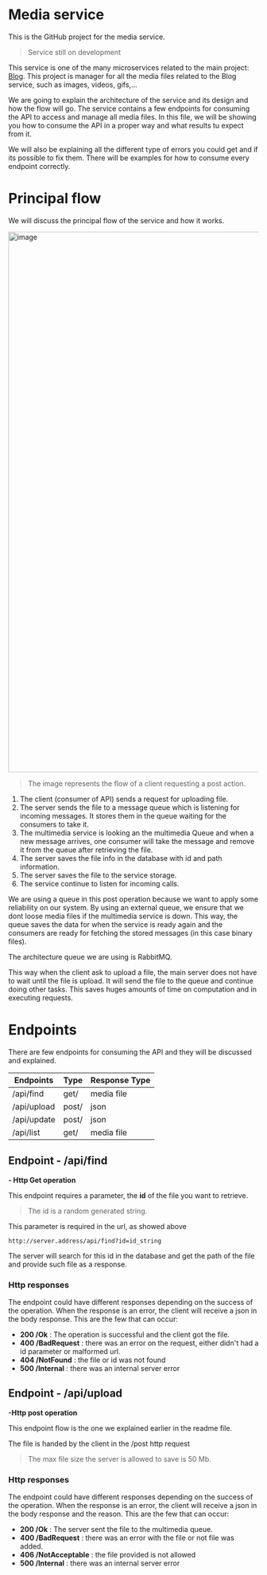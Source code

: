 # Media service
This is the GitHub project for the media service.
> Service still on development

This service is one of the many microservices related to the main project: [Blog](https://github.com/strozz1/Blog).
This project is manager for all the media files related to the Blog service, such as images, videos, gifs,...

We are going to explain the architecture of the service and its design and how the flow will go.
The service contains a few endpoints for consuming the API to access and manage all media files. 
In this file, we will be showing you how to consume the API in a proper way and what results tu expect from it. 

We will also be explaining all the different type of errors you could get and if its possible to fix them.
There will be examples for how to consume every endpoint correctly.


# Principal flow
We will discuss the principal flow of the service and how it works.

<img width="1085" alt="image" src="https://github.com/strozz1/image-service/assets/64174178/2b0dea44-883f-437b-a7dc-57c9dc416f7d">


> The image represents the flow of a client requesting a post action.

1. The client (consumer of API) sends a request for uploading file.
2. The server sends the file to a message queue which is listening for incoming messages. It stores them in the queue waiting for the consumers to take it.
3. The multimedia service is looking an the multimedia Queue and when a new message arrives, one consumer will take the message and remove it from the queue after retrieving the file.
4. The server saves the file info in the database with id and path information.
5. The server saves the file to the service storage.
6. The service continue to listen for incoming calls.

We are using a queue in this post operation because we want to apply some reliability on our system. By using an external queue, we ensure that we dont loose media files if the multimedia service is down. This way, the queue saves the data for when the service is ready again and the consumers are ready for fetching the stored messages (in this case binary files).

The architecture queue we are using is RabbitMQ. 

This way when the client ask to upload a file, the main server does not have to wait until the file is upload. It will send the file to the queue and continue doing other tasks.
This saves huges amounts of time on computation and in executing requests.

# Endpoints 
There are few endpoints for consuming the API and they will be discussed and explained.

|Endpoints|Type| Response Type
|--|--|--|
| /api/find | get/ | media file
| /api/upload | post/ | json
| /api/update | post/ | json
| /api/list | get/ | media file

## Endpoint - /api/find
**- Http Get operation**

This endpoint requires a parameter, the **id** of the file you want to retrieve.
>The id is a random generated string.

This parameter is required in the url, as showed above

    http://server.address/api/find?id=id_string


The server will search for this id in the database and get the path of the file and provide such file as a response.
### Http responses

The endpoint could have different responses depending on the success of the operation.
When the response is an error, the client will receive a json in the body response.
This are the few that can occur:

 - **200 /Ok** : The operation is successful and the client got the file.
 - **400 /BadRequest** : there was an error on the request, either didn't had a id parameter or malformed url.
 - **404 /NotFound** : the file or id was not found
 - **500 /Internal** : there was an internal server error
 
## Endpoint - /api/upload
**-Http post operation**

This endpoint flow is the one we explained earlier in the readme file.

The file is handed by the client in the /post http request
> The max file size the server is allowed to save is 50 Mb.
### Http responses
The endpoint could have different responses depending on the success of the operation.
When the response is an error, the client will receive a json in the body response and the reason.
This are the few that can occur:
 - **200 /Ok** : The server sent the file to the multimedia queue.
 - **400 /BadRequest** : there was an error with the file or not file was added.
 - **406 /NotAcceptable** :  the file provided is not allowed
 - **500 /Internal** : there was an internal server error

